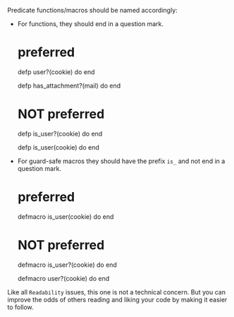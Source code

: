 Predicate functions/macros should be named accordingly:

* For functions, they should end in a question mark.

    # preferred

    defp user?(cookie) do
    end

    defp has_attachment?(mail) do
    end

    # NOT preferred

    defp is_user?(cookie) do
    end

    defp is_user(cookie) do
    end

* For guard-safe macros they should have the prefix `is_` and not end in a question mark.

    # preferred

    defmacro is_user(cookie) do
    end

    # NOT preferred

    defmacro is_user?(cookie) do
    end

    defmacro user?(cookie) do
    end

Like all `Readability` issues, this one is not a technical concern.
But you can improve the odds of others reading and liking your code by making
it easier to follow.
